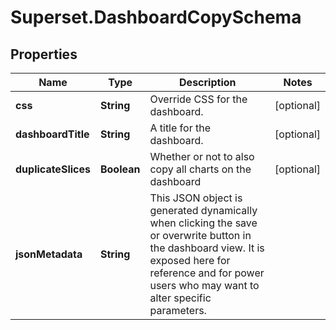 # Superset.DashboardCopySchema

## Properties
Name | Type | Description | Notes
------------ | ------------- | ------------- | -------------
**css** | **String** | Override CSS for the dashboard. | [optional] 
**dashboardTitle** | **String** | A title for the dashboard. | [optional] 
**duplicateSlices** | **Boolean** | Whether or not to also copy all charts on the dashboard | [optional] 
**jsonMetadata** | **String** | This JSON object is generated dynamically when clicking the save or overwrite button in the dashboard view. It is exposed here for reference and for power users who may want to alter  specific parameters. | 
